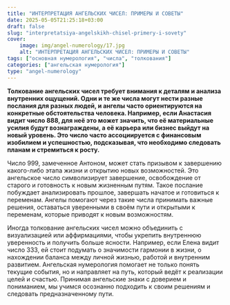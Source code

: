 ```yaml
---
title: "ИНТЕРПРЕТАЦИЯ АНГЕЛЬСКИХ ЧИСЕЛ: ПРИМЕРЫ И СОВЕТЫ"
date: 2025-05-05T21:25:18+03:00
draft: false
slug: "interpretatsiya-angelskikh-chisel-primery-i-sovety"
cover:
    image: img/angel-numerology/17.jpg
    alt: "ИНТЕРПРЕТАЦИЯ АНГЕЛЬСКИХ ЧИСЕЛ: ПРИМЕРЫ И СОВЕТЫ"
tags: ["основная нумерология", "числа", "толкования"]
categories: ["ангельская нумерология"]
type: "angel-numerology"
---
```


**Толкование ангельских чисел требует внимания к деталям и анализа внутренних ощущений. Одни и те же числа могут нести разные послания для разных людей, и ангелы часто ориентируются на конкретные обстоятельства человека. Например, если Анастасия видит число 888, для неё это может значить, что её материальные усилия будут вознаграждены, а её карьера или бизнес выйдут на новый уровень. Это число часто ассоциируется с финансовым изобилием и успешностью, подсказывая, что необходимо следовать планам и стремиться к росту.**

Число 999, замеченное Антоном, может стать призывом к завершению какого-либо этапа жизни и открытию новых возможностей. Это ангельское число символизирует завершение, освобождение от старого и готовность к новым жизненным путям. Такое послание побуждает анализировать прошлое, завершать начатое и готовиться к переменам. Ангелы помогают через такие числа принимать важные решения, оставаться уверенными в своём пути и открытыми к переменам, которые приводят к новым возможностям.

Иногда толкование ангельских чисел можно объединить с визуализацией или аффирмациями, чтобы укрепить внутреннюю уверенность и получить больше ясности. Например, если Елена видит число 333, ей стоит подумать о значимости гармонии в жизни, о нахождении баланса между личной жизнью, работой и внутренним развитием. Ангельская нумерология помогает не только понять текущие события, но и направляет на путь, который ведёт к реализации целей и счастью. Принимая ангельские знаки с доверием и пониманием, мы учимся осознанно подходить к своим решениям и следовать предназначенному пути.
